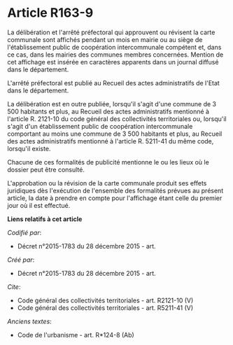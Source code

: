 # Article R163-9

La délibération et l'arrêté préfectoral qui approuvent ou révisent la carte communale sont affichés pendant un mois en mairie
ou au siège de l'établissement public de coopération intercommunale compétent et, dans ce cas, dans les mairies des communes
membres concernées. Mention de cet affichage est insérée en caractères apparents dans un journal diffusé dans le
département. 

L'arrêté préfectoral est publié au Recueil des actes administratifs de l'Etat dans le département. 

La délibération est en outre publiée, lorsqu'il s'agit d'une commune de 3 500 habitants et plus, au Recueil des actes
administratifs mentionné à l'article R. 2121-10 du code général des collectivités territoriales ou, lorsqu'il s'agit d'un
établissement public de coopération intercommunale comportant au moins une commune de 3 500 habitants et plus, au Recueil des
actes administratifs mentionné à l'article R. 5211-41 du même code, lorsqu'il existe. 

Chacune de ces formalités de publicité mentionne le ou les lieux où le dossier peut être consulté. 

L'approbation ou la révision de la carte communale produit ses effets juridiques dès l'exécution de l'ensemble des formalités
prévues au présent article, la date à prendre en compte pour l'affichage étant celle du premier jour où il est effectué.

**Liens relatifs à cet article**

_Codifié par_:

  - Décret n°2015-1783 du 28 décembre 2015 - art.

_Créé par_:

  - Décret n°2015-1783 du 28 décembre 2015 - art.

_Cite_:

  - Code général des collectivités territoriales - art. R2121-10 (V)
  - Code général des collectivités territoriales - art. R5211-41 (V)

_Anciens textes_:

  - Code de l'urbanisme - art. R*124-8 (Ab)
